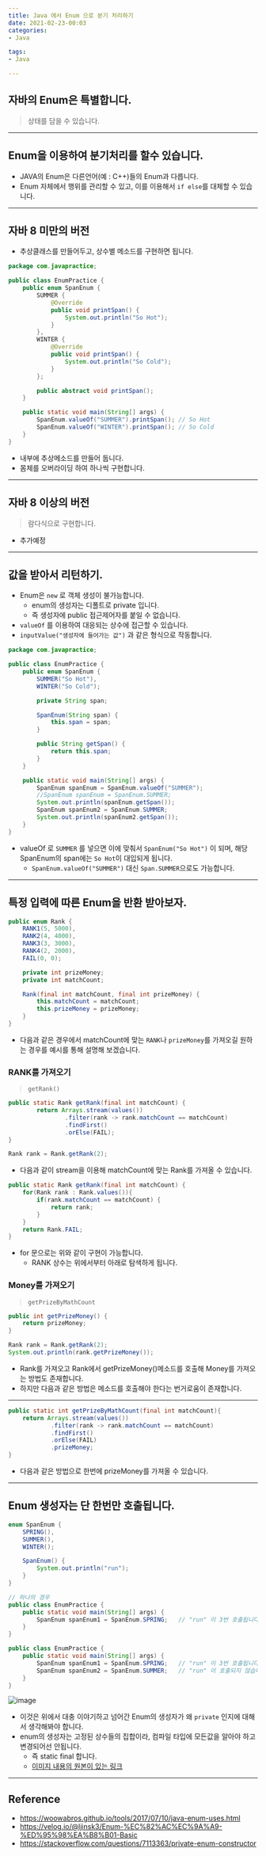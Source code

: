 ```yaml
---
title: Java 에서 Enum 으로 분기 처리하기
date: 2021-02-23-00:03
categories:
- Java

tags:
- Java

---
```


## 자바의 Enum은 특별합니다.
> 상태를 담을 수 있습니다.

---

## Enum을 이용하여 분기처리를 할수 있습니다.
- JAVA의 Enum은 다른언어(예 : C++)들의 Enum과 다릅니다.
- Enum 자체에서 행위를 관리할 수 있고, 이를 이용해서 `if else`를 대체할 수 있습니다.

---

## 자바 8 미만의 버전
- 추상클래스를 만들어두고, 상수별 메소드를 구현하면 됩니다.

```java
package com.javapractice;

public class EnumPractice {
    public enum SpanEnum {
        SUMMER {
            @Override
            public void printSpan() {
                System.out.println("So Hot");
            }
        },
        WINTER {
            @Override
            public void printSpan() {
                System.out.println("So Cold");
            }
        };

        public abstract void printSpan();
    }

    public static void main(String[] args) {
        SpanEnum.valueOf("SUMMER").printSpan(); // So Hot
        SpanEnum.valueOf("WINTER").printSpan(); // So Cold
    }
}

```

- 내부에 추상메소드를 만들어 둡니다.
- 몸체를 오버라이딩 하여 하나씩 구현합니다.

---

## 자바 8 이상의 버전
> 람다식으로 구현합니다.

- 추가예정

---

## 값을 받아서 리턴하기.

- Enum은 `new` 로 객체 생성이 불가능합니다. 
  - enum의 생성자는 디폴트로 private 입니다.
  - 즉 생성자에 public 접근제어자를 붙일 수 없습니다.
- `valueOf` 를 이용하여 대응되는 상수에 접근할 수 있습니다.
- `inputValue("생성자에 들어가는 값")` 과 같은 형식으로 작동합니다.

```java
package com.javapractice;

public class EnumPractice {
    public enum SpanEnum {
        SUMMER("So Hot"),
        WINTER("So Cold");

        private String span;

        SpanEnum(String span) {
            this.span = span;
        }

        public String getSpan() {
            return this.span;
        }
    }

    public static void main(String[] args) {
        SpanEnum spanEnum = SpanEnum.valueOf("SUMMER");
        //SpanEnum spanEnum = SpanEnum.SUMMER;
        System.out.println(spanEnum.getSpan());
        SpanEnum spanEnum2 = SpanEnum.SUMMER;
        System.out.println(spanEnum2.getSpan());
    }
}

```

- valueOf 로 `SUMMER` 를 넣으면 이에 맞춰서 `SpanEnum("So Hot")` 이 되며, 해당 SpanEnum의 span에는 `So Hot`이 대입되게 됩니다.
  - `SpanEnum.valueOf("SUMMER")` 대신 `Span.SUMMER`으로도 가능합니다.

---

## 특정 입력에 따른 Enum을 반환 받아보자.

```java
public enum Rank {
    RANK1(5, 5000),
    RANK2(4, 4000),
    RANK3(3, 3000),
    RANK4(2, 2000),
    FAIL(0, 0);

    private int prizeMoney;
    private int matchCount;

    Rank(final int matchCount, final int prizeMoney) {
        this.matchCount = matchCount;
        this.prizeMoney = prizeMoney;
    }
}
```

- 다음과 같은 경우에서 matchCount에 맞는 `RANK`나 `prizeMoney`를 가져오길 원하는 경우를 예시를 통해 설명해 보겠습니다.

### RANK를 가져오기
> `getRank()`

```java
public static Rank getRank(final int matchCount) {
        return Arrays.stream(values())
                .filter(rank -> rank.matchCount == matchCount)
                .findFirst()
                .orElse(FAIL);         
}
```

```java
Rank rank = Rank.getRank(2);
```

- 다음과 같이 stream을 이용해 matchCount에 맞는 Rank를 가져올 수 있습니다.

```java
public static Rank getRank(final int matchCount) {
    for(Rank rank : Rank.values()){
        if(rank.matchCount == matchCount) {
            return rank;
        }
    }
    return Rank.FAIL;
}
```

- for 문으로는 위와 같이 구현이 가능합니다.
  - RANK 상수는 위에서부터 아래로 탐색하게 됩니다.




### Money를 가져오기
> `getPrizeByMathCount`

```java
public int getPrizeMoney() {
    return prizeMoney;
}
```

```java
Rank rank = Rank.getRank(2);
System.out.println(rank.getPrizeMoney());
```
- Rank를 가져오고 Rank에서 getPrizeMoney()메소드를 호출해 Money를 가져오는 방법도 존재합니다.
- 하지만 다음과 같은 방법은 메소드를 호출해야 한다는 번거로움이 존재합니다.

---

```java
public static int getPrizeByMathCount(final int matchCount){
    return Arrays.stream(values())
            .filter(rank -> rank.matchCount == matchCount)
            .findFirst()
            .orElse(FAIL)
            .prizeMoney;
}
```

- 다음과 같은 방법으로 한번에 prizeMoney를 가져올 수 있습니다.


---

## Enum 생성자는 단 한번만 호출됩니다.

```java
enum SpanEnum {
    SPRING(),
    SUMMER(),
    WINTER();

    SpanEnum() {
        System.out.println("run");
    }
}

// 하나의 경우
public class EnumPractice {
    public static void main(String[] args) {
        SpanEnum spanEnum1 = SpanEnum.SPRING;   // "run" 이 3번 호출됩니다.
    }
}

public class EnumPractice {
    public static void main(String[] args) {
        SpanEnum spanEnum1 = SpanEnum.SPRING;   // "run" 이 3번 호출됩니다.
        SpanEnum spanEnum2 = SpanEnum.SUMMER;   // "run" 이 호출되지 않습니다.
    }
}
```

![image](https://user-images.githubusercontent.com/43930419/108726475-d0808980-756a-11eb-81e5-ec42ab6b91a3.png)

- 이것은 위에서 대충 이야기하고 넘어간 Enum의 생성자가 왜 `private` 인지에 대해서 생각해봐야 합니다.
- enum의 생성자는 고정된 상수들의 집합이라, 컴파일 타입에 모든값을 알아야 하고 변경되어선 안됩니다.
  - 즉 static final 합니다.
  - [이미지 내용의 원본이 있는 링크](https://www.nextree.co.kr/p11686/)

---

## Reference
- https://woowabros.github.io/tools/2017/07/10/java-enum-uses.html
- https://velog.io/@ljinsk3/Enum-%EC%82%AC%EC%9A%A9-%ED%95%98%EA%B8%B01-Basic
- https://stackoverflow.com/questions/7113363/private-enum-constructor